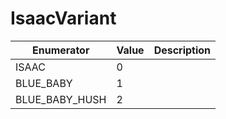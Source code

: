 # IsaacVariant

| Enumerator       | Value | Description |
| ---------------- | ----- | ----------- |
| ISAAC            | 0     |             |
| BLUE\_BABY       | 1     |             |
| BLUE\_BABY\_HUSH | 2     |             |

